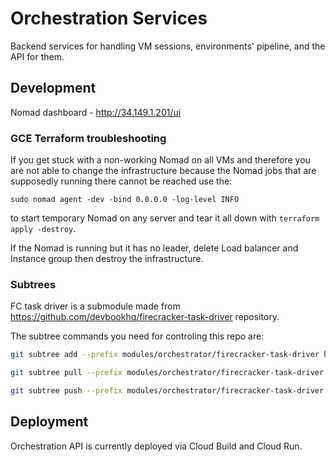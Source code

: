 # Orchestration Services

Backend services for handling VM sessions, environments' pipeline, and the API for them.


## Development
Nomad dashboard - http://34.149.1.201/ui

### GCE Terraform troubleshooting
If you get stuck with a non-working Nomad on all VMs and therefore you are not able to change the infrastructure because the Nomad jobs that are supposedly running there cannot be reached use the:
```
sudo nomad agent -dev -bind 0.0.0.0 -log-level INFO
```

to start temporary Nomad on any server and tear it all down with `terraform apply -destroy`.

If the Nomad is running but it has no leader, delete Load balancer and Instance group then destroy the infrastructure.

### Subtrees
FC task driver is a submodule made from https://github.com/devbookhq/firecracker-task-driver repository.

The subtree commands you need for controling this repo are:
```bash
git subtree add --prefix modules/orchestrator/firecracker-task-driver https://github.com/devbookhq/firecracker-task-driver.git master
```

```bash
git subtree pull --prefix modules/orchestrator/firecracker-task-driver https://github.com/devbookhq/firecracker-task-driver.git master
```

```bash
git subtree push --prefix modules/orchestrator/firecracker-task-driver https://github.com/devbookhq/firecracker-task-driver.git master
```

## Deployment

Orchestration API is currently deployed via Cloud Build and Cloud Run.
